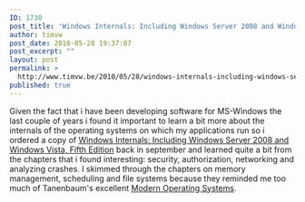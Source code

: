 ```yaml
---
ID: 1730
post_title: 'Windows Internals: Including Windows Server 2008 and Windows Vista, Fifth Edition'
author: timvw
post_date: 2010-05-28 19:37:07
post_excerpt: ""
layout: post
permalink: >
  http://www.timvw.be/2010/05/28/windows-internals-including-windows-server-2008-and-windows-vista-fifth-edition/
published: true
---
```

<p>Given the fact that i have been developing software for MS-Windows the last couple of years i found it important to learn a bit more about the internals of the operating systems on which my applications run so i ordered a copy of <a href="http://www.amazon.com/Windows%C2%AE-Internals-Including-Windows-PRO-Developer/dp/0735625301">Windows Internals: Including Windows Server 2008 and Windows Vista, Fifth Edition</a> back in september and learned quite a bit from the chapters that i found interesting: security, authorization, networking and analyzing crashes. I skimmed through the chapters on memory management, scheduling and file systems because they reminded me too much of Tanenbaum's excellent <a href="http://www.amazon.com/Modern-Operating-Systems-Andrew-Tanenbaum/dp/0136006639/ref=dp_ob_title_bk">Modern Operating Systems</a>.</p>